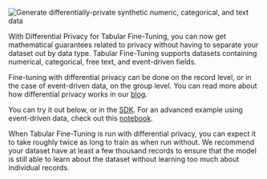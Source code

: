 ![Generate differentially-private synthetic numeric, categorical, and text data](https://blueprints.gretel.cloud/use_cases/images/tabular-ft-dp.png "Generate differentially-private synthetic numeric, categorical, and text data")

With Differential Privacy for Tabular Fine-Tuning, you can now get mathematical guarantees related to privacy without having to separate your dataset out by data type. Tabular Fine-Tuning supports datasets containing numerical, categorical, free text, and event-driven fields.

Fine-tuning with differential privacy can be done on the record level, or in the case of event-driven data, on the group level. You can read more about how differential privacy works in our [blog](https://gretel.ai/blog/generate-complex-synthetic-tabular-data-with-navigator-fine-tuning-differential-privacy).

You can try it out below, or in the [SDK](https://colab.research.google.com/github/gretelai/gretel-blueprints/blob/main/docs/notebooks/demo/navft-dp/navft-dp-sample.ipynb). For an advanced example using event-driven data, check out this [notebook](https://colab.research.google.com/github/gretelai/gretel-blueprints/blob/main/docs/notebooks/demo/navft-dp/navft-dp-experiments.ipynb).

When Tabular Fine-Tuning is run with differential privacy, you can expect it to take roughly twice as long to train as when run without. We recommend your dataset have at least a few thousand records to ensure that the model is still able to learn about the dataset without learning too much about individual records.
